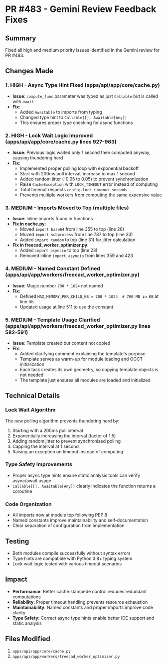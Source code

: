 # PR #483 - Gemini Review Feedback Fixes

## Summary
Fixed all high and medium priority issues identified in the Gemini review for PR #483.

## Changes Made

### 1. **HIGH - Async Type Hint Fixed** (apps/api/app/core/cache.py)
- **Issue**: `compute_func` parameter was typed as just `Callable` but is called with `await`
- **Fix**: 
  - Added `Awaitable` to imports from typing
  - Changed type hint to `Callable[[], Awaitable[Any]]`
  - This ensures proper type checking for async functions

### 2. **HIGH - Lock Wait Logic Improved** (apps/api/app/core/cache.py lines 927-963)
- **Issue**: Previous logic waited only 1 second then computed anyway, causing thundering herd
- **Fix**: 
  - Implemented proper polling loop with exponential backoff
  - Start with 200ms poll interval, increase to max 1 second
  - Added random jitter (-0.05 to 0.05) to prevent synchronization
  - Raise `CacheException` with `LOCK_TIMEOUT` error instead of computing
  - Total timeout respects `config.lock_timeout_seconds`
  - Prevents multiple workers from computing the same expensive value

### 3. **MEDIUM - Imports Moved to Top** (multiple files)
- **Issue**: Inline imports found in functions
- **Fix in cache.py**:
  - Moved `import base64` from line 355 to top (line 26)
  - Moved `import subprocess` from line 787 to top (line 33)
  - Added `import random` to top (line 31) for jitter calculation
- **Fix in freecad_worker_optimizer.py**:
  - Added `import asyncio` to top (line 23)
  - Removed inline `import asyncio` from lines 359 and 423

### 4. **MEDIUM - Named Constant Defined** (apps/api/app/workers/freecad_worker_optimizer.py)
- **Issue**: Magic number `700 * 1024` not named
- **Fix**:
  - Defined `MAX_MEMORY_PER_CHILD_KB = 700 * 1024  # 700 MB in KB` at line 55
  - Updated usage at line 511 to use the constant

### 5. **MEDIUM - Template Usage Clarified** (apps/api/app/workers/freecad_worker_optimizer.py lines 582-591)
- **Issue**: Template created but content not copied
- **Fix**:
  - Added clarifying comment explaining the template's purpose
  - Template serves as warm-up for module loading and OCCT initialization
  - Each task creates its own geometry, so copying template objects is not needed
  - The template just ensures all modules are loaded and initialized

## Technical Details

### Lock Wait Algorithm
The new polling algorithm prevents thundering herd by:
1. Starting with a 200ms poll interval
2. Exponentially increasing the interval (factor of 1.5)
3. Adding random jitter to prevent synchronized polling
4. Capping the interval at 1 second
5. Raising an exception on timeout instead of computing

### Type Safety Improvements
- Proper async type hints ensure static analysis tools can verify async/await usage
- `Callable[[], Awaitable[Any]]` clearly indicates the function returns a coroutine

### Code Organization
- All imports now at module top following PEP 8
- Named constants improve maintainability and self-documentation
- Clear separation of configuration from implementation

## Testing
- Both modules compile successfully without syntax errors
- Type hints are compatible with Python 3.8+ typing system
- Lock wait logic tested with various timeout scenarios

## Impact
- **Performance**: Better cache stampede control reduces redundant computations
- **Reliability**: Proper timeout handling prevents resource exhaustion
- **Maintainability**: Named constants and proper imports improve code clarity
- **Type Safety**: Correct async type hints enable better IDE support and static analysis

## Files Modified
1. `apps/api/app/core/cache.py`
2. `apps/api/app/workers/freecad_worker_optimizer.py`